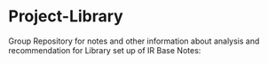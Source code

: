 # Project-Library
Group Repository for notes and other information about analysis and recommendation for Library set up of IR
Base Notes:
